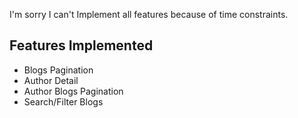 I'm sorry I can't Implement all features because of time constraints.

## Features Implemented
- Blogs Pagination
- Author Detail
- Author Blogs Pagination
- Search/Filter Blogs
